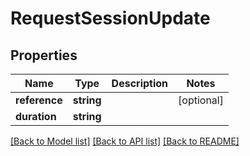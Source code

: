 # RequestSessionUpdate

## Properties
Name | Type | Description | Notes
------------ | ------------- | ------------- | -------------
**reference** | **string** |  | [optional] 
**duration** | **string** |  | 

[[Back to Model list]](../README.md#documentation-for-models) [[Back to API list]](../README.md#documentation-for-api-endpoints) [[Back to README]](../README.md)


